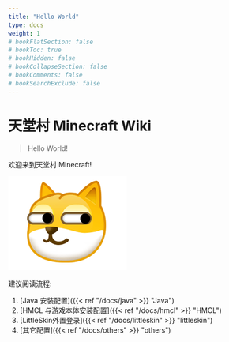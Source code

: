 ```yaml
---
title: "Hello World"
type: docs
weight: 1
# bookFlatSection: false
# bookToc: true
# bookHidden: false
# bookCollapseSection: false
# bookComments: false
# bookSearchExclude: false
---
```


# 天堂村 Minecraft Wiki

> Hello World!

欢迎来到天堂村 Minecraft!

![Hello World](/images/hello-world/hello-world.gif)

建议阅读流程: 

1. [Java 安装配置]({{< ref "/docs/java" >}} "Java")
2. [HMCL 与游戏本体安装配置]({{< ref "/docs/hmcl" >}} "HMCL")
3. [LittleSkin外置登录]({{< ref "/docs/littleskin" >}} "littleskin")
4. [其它配置]({{< ref "/docs/others" >}} "others")